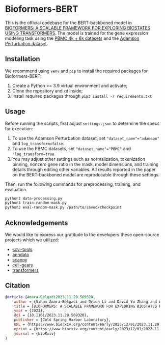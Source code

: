 # Bioformers-BERT

This is the official codebase for the BERT-backboned model in [BIOFORMERS: A SCALABLE FRAMEWORK FOR EXPLORING BIOSTATES USING TRANSFORMERS](https://www.biorxiv.org/content/10.1101/2023.11.29.569320v1). The model is trained for the gene expression modeling task using the [PBMC 4k + 8k datasets](https://docs.scvi-tools.org/en/stable/api/reference/scvi.data.pbmc_dataset.html) and the [Adamson Perturbation dataset](https://github.com/snap-stanford/GEARS?tab=readme-ov-file). 

## Installation

We recommend using `venv` and `pip` to install the required packages for Bioformers-BERT:

1. Create a Python >= 3.9 virtual environment and activate;
2. Clone the repository and `cd` inside;
3. Install required packages through `pip3 install -r requirements.txt`

## Usage

Before running the scripts, first adjust `settings.json` to determine the specs for execution:

1. To use the Adamson Perturbation dataset, set `"dataset_name"="adamson"` and `log_transform=false`.
2. To use the PBMC datasets, set `"dataset_name"="PBMC"` and `'log_transform=true`.
3. You may adjust other settings such as normalization, tokenization binning, nonzero gene ratio in the mask, model dimensions, and training details through editing other variables. All results reported in the paper on the BERT-backboned model are reproducable through these settings.

Then, run the following commands for preprocessing, training, and evaluation.

```bash
python3 data-processing.py
python3 train-random-mask.py
python3 eval-random-mask.py /path/to/saved/checkpoint
```

## Acknowledgements

We would like to express our gratitude to the developers these open-source projects which we utilized:

- [scvi-tools](https://docs.scvi-tools.org/en/stable/index.html)
- [anndata](https://anndata.readthedocs.io/en/latest/)
- [scanpy](https://scanpy.readthedocs.io/en/stable/index.html)
- [cell-gears](https://github.com/snap-stanford/GEARS)
- [transformers](https://github.com/huggingface/transformers)

## Citation

```bibtex
@article {Amara-Belgadi2023.11.29.569320,
	author = {Siham Amara-Belgadi and Orion Li and David Yu Zhang and Ashwin Gopinath},
	title = {BIOFORMERS: A SCALABLE FRAMEWORK FOR EXPLORING BIOSTATES USING TRANSFORMERS},
	year = {2023},
	doi = {10.1101/2023.11.29.569320},
	publisher = {Cold Spring Harbor Laboratory},
	URL = {https://www.biorxiv.org/content/early/2023/12/01/2023.11.29.569320},
	eprint = {https://www.biorxiv.org/content/early/2023/12/01/2023.11.29.569320.full.pdf},
	journal = {bioRxiv}
}
```
